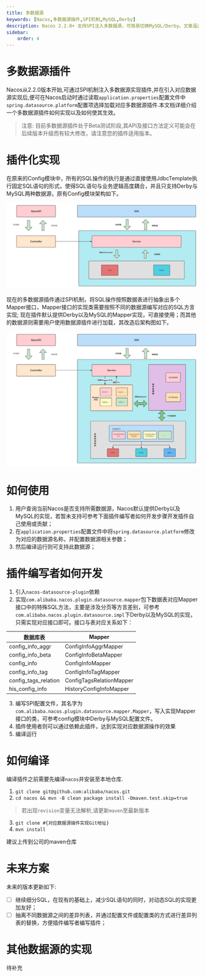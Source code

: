 ```yaml
---
title: 多数据源
keywords: [Nacos,多数据源插件,SPI机制,MySQL,Derby]
description: Nacos 2.2.0+ 支持SPI注入多数据源，可简易切换MySQL/Derby。文章涵盖插件开发、使用方法，包括依赖引入、Mapper实现及SPI配置，适配Beta阶段功能，提醒关注版本更新影响。
sidebar:
    order: 4
---
```


# 多数据源插件
Nacos从2.2.0版本开始,可通过SPI机制注入多数据源实现插件,并在引入对应数据源实现后,便可在Nacos启动时通过读取`application.properties`配置文件中`spring.datasource.platform`配置项选择加载对应多数据源插件.本文档详细介绍一个多数据源插件如何实现以及如何使其生效。

> 注意:
> 目前多数据源插件处于Beta测试阶段,其API及接口方法定义可能会在后续版本升级而有较大修改，请注意您的插件适用版本。

# 插件化实现
在原来的Config模块中，所有的SQL操作的执行是通过直接使用JdbcTemplate执行固定SQL语句的形式，使得SQL语句与业务逻辑高度耦合，并且只支持Derby与MySQL两种数据源，原有Config模块架构如下。

![](/img/config-old-datasource.png)

现在的多数据源插件通过SPI机制，将SQL操作按照数据表进行抽象出多个Mapper接口，Mapper接口的实现类需要按照不同的数据源编写对应的SQL方言实现;
现在插件默认提供Derby以及MySQL的Mapper实现，可直接使用；而其他的数据源则需要用户使用数据源插件进行加载，其改造后架构图如下。

![](/img/config-datasource-plugin.png)

# 如何使用
1. 用户查询当前Nacos是否支持所需数据源，Nacos默认提供Derby以及MySQL的实现，若暂未支持可参考下面插件编写者如何开发步骤开发插件自己使用或贡献；
2. 在`application.properties`配置文件中将`spring.datasource.platform`修改为对应的数据源名称，并配置数据源相关参数；
3. 然后编译运行则可支持此数据源；

# 插件编写者如何开发
1. 引入`nacos-datasource-plugin`依赖
2. 实现`com.alibaba.nacos.plugin.datasource.mapper`包下数据表对应Mapper接口中的特殊SQL方法，主要是涉及分页等方言差别，可参考`com.alibaba.nacos.plugin.datasource.impl`下Derby以及MySQL的实现，只需实现对应接口即可。接口与表对应关系如下：

| 数据库表     | Mapper|
| ----------- | ----------- |
|config_info_aggr| ConfigInfoAggrMapper      |
|config_info_beta| ConfigInfoBetaMapper        |
|config_info|ConfigInfoMapper|
|config_info_tag|ConfigInfoTagMapper|
|config_tags_relation|ConfigTagsRelationMapper|
|his_config_info|HistoryConfigInfoMapper|

3. 编写SPI配置文件，其名字为`com.alibaba.nacos.plugin.datasource.mapper.Mapper`，写入实现Mapper接口的类，可参考config模块中Derby与MySQL配置文件。
4. 插件使用者则可以通过依赖此插件，达到实现对应数据源操作的效果
5. 编译运行

# 如何编译
编译插件之前需要先编译`nacos`并安装至本地仓库.
1. `git clone git@github.com:alibaba/nacos.git`
2. `cd nacos && mvn -B clean package install -Dmaven.test.skip=true`

> 若出现`revision`变量无法解析,请更新`maven`至最新版本

3. `git clone #{对应数据源插件实现Git地址}`
4. `mvn install`

建议上传到公司的maven仓库

# 未来方案
未来的版本更新如下:
- [ ] 继续细分SQL，在现有的基础上，减少SQL语句的同时，对动态SQL的实现更加友好；
- [ ] 抽离不同数据源之间的差异列表，并通过配置文件或配置类的方式进行差异列表的替换，方便插件编写者编写插件；

# 其他数据源的实现
待补充
